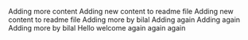 Adding more content
Adding new content to readme file 
Adding new content to readme file 
Adding more by bilal
Adding again
Adding again
Adding more by bilal
Hello welcome again
again
again
